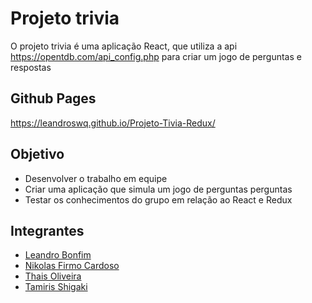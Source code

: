 # Projeto trivia 

O projeto trivia é uma aplicação React, que utiliza a api <https://opentdb.com/api_config.php> para criar um jogo de perguntas e respostas

## Github Pages

<https://leandroswq.github.io/Projeto-Tivia-Redux/>

## Objetivo 
- Desenvolver o trabalho em equipe
- Criar uma aplicação que simula um jogo de perguntas perguntas
- Testar os conhecimentos do grupo em relação ao React e Redux

## Integrantes 
 - [Leandro Bonfim](https://github.com/Leandroswq)
 - [Nikolas Firmo Cardoso](https://github.com/Nikolas-Firmo-Cardoso)
 - [Thais Oliveira](https://github.com/victoriaatlas)
 - [Tamiris Shigaki](https://github.com/TamirisShigaki)
